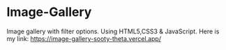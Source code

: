 # Image-Gallery
Image gallery with filter options. Using HTML5,CSS3 & JavaScript.
Here is my link: https://image-gallery-sooty-theta.vercel.app/
